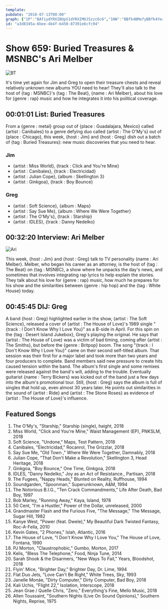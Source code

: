 ```yaml
---
template: 
pubdate: "2018-07-13T00:00"
graph: {"1P":"BAfiydYRXIBUpS1dYRXIMOJ5zzcOc6","1HW":"BBfk4BMefyBBfk4YerKWF4RB5YerKW3TmBdVSFRC","249":"BHm1GqYVo95zChQdL7fY5zChQgCSIf5zChQqYVo9BBE5KfTX2LXVpPvfTX2L"}
id: "a3d8345a-6bee-4b4f-b450-87391e6cfc94"
---
```






# Show 659: Buried Treasures & MSNBC's Ari Melber

![BT](https://static.soundopinions.org/images/2018/BT_1.jpg)

It's time yet again for Jim and Greg to open their treasure chests and reveal relatively unknown new albums YOU need to hear! They'll also talk to the host of {tag : MSNBC}'s {tag : The Beat}, {name : Ari Melber}, about his love for {genre : rap} music and how he integrates it into his political coverage.



## 00:01:01 List: Buried Treasures

From a {genre : metal} group out of {place : Guadalajara, Mexico} called {artist : Canibales} to a genre defying duo called {artist : The O'My's} out of {place : Chicago}, this week, {host : Jim} and {host : Greg} dish out a batch of {tag : Buried Treasures}: new music discoveries that you need to hear.


### Jim

- {artist : Miss World}, {track : Click and You're Mine}
- {artist : Canibales}, {track : Electricidad}
- {artist : Julian Cope}, {album : Skellington 3}
- {artist : Ginkgoa}, {track : Boy Bounce}


### Greg

- {artist : Soft Science}, {album : Maps}
- {artist : Say Sue Me}, {album : Where We Were Together}
- {artist : The O'My's}, {track : Starship}
- {artist : IDLES}, {track : Danny Nedelko}



## 00:32:20 Interview: Ari Melber

![Ari](https://static.soundopinions.org/assets/659/1HW0.jpg)

This week, {host : Jim} and {host : Greg} talk to TV personality {name : Ari Melber}. Melber, who began his career as an attorney, is the host of {tag : The Beat} on {tag : MSNBC}, a show where he unpacks the day's news, and sometimes that involves integrating rap lyrics to help explain the stories. They talk about his love for {genre : rap} music, how much he prepares for his show and the similarities between {genre : hip hop} and the {tag : White House} today.



## 00:45:45 DIJ: Greg

A band {host : Greg} highlighted earlier in the show, {artist : The Soft Science}, released a cover of {artist : The House of Love}'s 1989 single "{track : I Don't Know Why I Love You}" as a B-side in April. For this spin on the {tag : Desert Island Jukebox}, Greg's playing the original. He says that {artist : The House of Love} was a victim of bad timing, coming after {artist : The Smiths}, but before the {genre : Britpop} boom. The song "{track : I Don't Know Why I Love You}" came on their second self-titled album. That session was their first for a major label and took more than two years and four producers to complete. Band members said new pressure to create hits caused tension within the band. The album's first single and some remixes were released against the band's will, adding to the trouble. Eventually guitarist {name : Terry Bickers} was kicked out of the band just a few days into the album's promotional tour. Still, {host : Greg} says the album is full of singles that hold up, even almost 30 years later. He points out similarities in the sound of {artist : Ride} and {artist : The Stone Roses} as evidence of {artist : The House of Love}'s influence.



## Featured Songs

1. The O'My's, "Starship," Starship (single), haight, 2018
2. Miss World, "Click and You're Mine," Waist Management (EP), PNKSLM, 2018
3. Soft Science, "Undone," Maps, Test Pattern, 2018
4. Canibales, "Electricidad," Rocanrol, The Grizzlar, 2018
5. Say Sue Me, "Old Town ," Where We Were Together, Damnably, 2018
6. Julian Cope, "That Don't Make a Revolution," Skellington 3, Head Heritage, 2018
7. Ginkgoa, "Boy Bounce," One Time, Ginkgoa, 2018
8. IDLES, "Danny Nedelko," Joy as an Act of Resistance., Partisan, 2018
9. The Fugees, "Nappy Heads," Blunted on Reality, Ruffhouse, 1994
10. Soundgarden, "Spoonman," Superunknown, A&M, 1994
11. The Notorious B.I.G., "Ten Crack Commandments," Life After Death, Bad Boy, 1997
12. Bob Marley, "Running Away," Kaya, Island, 1978
13. 50 Cent, "I'm a Hustler," Power of the Dollar, unreleased, 2000
14. Grandmaster Flash and the Furious Five, "The Message," The Message, Sugar Hill, 1982
15. Kanye West, "Power (feat. Dwele)," My Beautiful Dark Twisted Fantasy, Roc-A-Fella, 2010
16. Kevin Gates, "2 Phones," Islah, Atlantic, 2016
17. The House of Love, "I Don't Know Why I Love You," The House of Love, Fontana, 1990
18. PJ Morton, "Claustrophobic," Gumbo, Morton, 2017
19. Kelis, "Bless The Telephone," Food, Ninja Tune, 2014
20. Sarah Shook & the Disarmers, "New Ways To Fail," Years, Bloodshot, 2018
21. Flyin' Mice, "Brighter Day," Brighter Day, Dr. Lime, 1994
22. Flat Duo Jets, "Love Can't Be Right," White Trees, Sky, 1993
23. Janelle Monáe, "Dirty Computer," Dirty Computer, Bad Boy, 2018
24. Kali Uchis, "Flight 22," Isolation, Interscope, 2018
25. Jean Grae / Quelle Chris, "Zero," Everything's Fine, Mello Music, 2018
26. Allen Toussaint, "Southern Nights (Live On Sound Opinions)," Southern Nights, Reprise, 1975